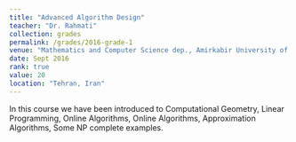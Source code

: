 ```yaml
---
title: "Advanced Algorithm Design"
teacher: "Dr. Rahmati"
collection: grades
permalink: /grades/2016-grade-1
venue: "Mathematics and Computer Science dep., Amirkabir University of Technology."
date: Sept 2016
rank: true
value: 20
location: "Tehran, Iran"
---
```


In this course we have been introduced to Computational Geometry, Linear Programming, Online Algorithms, Online Algorithms, Approximation Algorithms, Some NP complete examples. 
